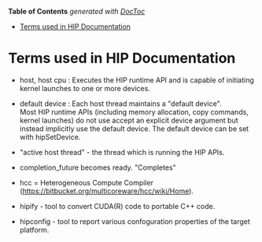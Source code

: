 <!-- START doctoc generated TOC please keep comment here to allow auto update -->
<!-- DON'T EDIT THIS SECTION, INSTEAD RE-RUN doctoc TO UPDATE -->
**Table of Contents**  *generated with [DocToc](https://github.com/thlorenz/doctoc)*

- [Terms used in HIP Documentation](#terms-used-in-hip-documentation)

<!-- END doctoc generated TOC please keep comment here to allow auto update -->


# Terms used in HIP Documentation

- host,  host cpu : Executes the HIP runtime API and is capable of initiating kernel launches to one or more devices.
- default device : Each host thread maintains a "default device".  
Most HIP runtime APIs (including memory allocation, copy commands, kernel launches) do not use accept an explicit device
argument but instead implicitly use the default device.
The default device can be set with hipSetDevice.

- "active host thread" - the thread which is running the HIP APIs.   

- completion_future becomes ready.  "Completes"

- hcc = Heterogeneous Compute Compiler (https://bitbucket.org/multicoreware/hcc/wiki/Home).  

- hipify - tool to convert CUDA(R) code to portable C++ code.
- hipconfig - tool to report various confoguration properties of the target platform.




